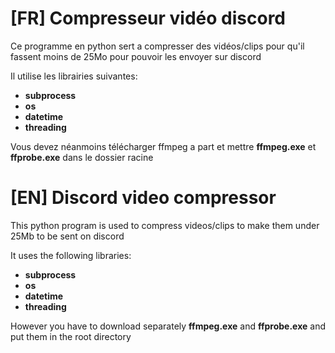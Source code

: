 # [FR] Compresseur vidéo discord


Ce programme en python sert a compresser des vidéos/clips pour qu'il fassent moins de 25Mo pour pouvoir les envoyer sur discord

Il utilise les librairies suivantes:

- **subprocess**
- **os**
- **datetime**
- **threading**

Vous devez néanmoins télécharger ffmpeg a part et mettre **ffmpeg.exe** et **ffprobe.exe** dans le dossier racine

# [EN] Discord video compressor

This python program is used to compress videos/clips to make them under 25Mb to be sent on discord


It uses the following libraries:

- **subprocess**
- **os**
- **datetime**
- **threading**

However you have to download separately **ffmpeg.exe** and **ffprobe.exe** and put them in the root directory